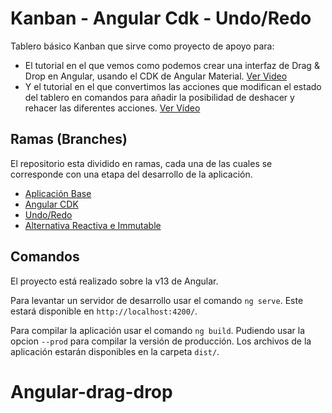 # Kanban - Angular Cdk - Undo/Redo

Tablero básico Kanban que sirve como proyecto de apoyo para:

- El tutorial en el que vemos como podemos crear una interfaz de Drag & Drop en Angular, usando el CDK de Angular Material. [Ver Video](https://youtu.be/s6FlXN3UkE8)
- Y el tutorial en el que convertimos las acciones que modifican el estado del tablero en comandos para añadir la posibilidad de deshacer y rehacer las diferentes acciones. [Ver Vídeo](https://youtu.be/dM0h3-oK5ug)

## Ramas (Branches)

El repositorio esta dividido en ramas, cada una de las cuales se corresponde con una etapa del desarrollo de la aplicación.

- [Aplicación Base](https://github.com/ako-tech/angular-kanban-undo-redo)
- [Angular CDK](https://github.com/ako-tech/angular-kanban-undo-redo/tree/cdk)
- [Undo/Redo](https://github.com/ako-tech/angular-kanban-undo-redo/tree/commands)
- [Alternativa Reactiva e Immutable](https://github.com/ako-tech/angular-kanban-undo-redo/tree/immutable-reactive)

## Comandos

El proyecto está realizado sobre la v13 de Angular.

Para levantar un servidor de desarrollo usar el comando `ng serve`. Este estará disponible en `http://localhost:4200/`.

Para compilar la aplicación usar el comando `ng build`. Pudiendo usar la opcion `--prod` para compilar la versión de producción. Los archivos de la aplicación estarán disponibles en la carpeta `dist/`.
# Angular-drag-drop
